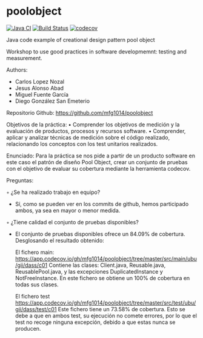 poolobject
==========

[![Java CI](https://github.com/Kencho/poolobject/actions/workflows/ci.yml/badge.svg)](https://github.com/Kencho/poolobject/actions/workflows/ci.yml) [![Build Status](https://app.travis-ci.com/Kencho/poolobject.svg?branch=master)](https://app.travis-ci.com/Kencho/poolobject) [![codecov](https://codecov.io/gh/Kencho/poolobject/branch/master/graph/badge.svg)](https://codecov.io/gh/Kencho/poolobject)

Java code example of creational design pattern pool object

Workshop to use good practices in software developmemnt: testing and measurement.

Authors:

- Carlos Lopez Nozal
- Jesus Alonso Abad
- Miguel Fuente García
- Diego González San Emeterio


Repositorio Github: https://github.com/mfg1014/poolobject

Objetivos de la práctica:
• Comprender los objetivos de medición y la evaluación de productos, procesos y recursos software.
• Comprender, aplicar y analizar técnicas de medición sobre el código realizado, relacionando los conceptos con los test unitarios realizados.

Enunciado:
Para la práctica se nos pide a partir de un producto software en este caso el patrón de diseño Pool Object, crear un conjunto de pruebas con el objetivo de evaluar su cobertura mediante la herramienta codecov.


Preguntas:

◦ ¿Se ha realizado trabajo en equipo?
- Sí, como se pueden ver en los commits de github, hemos participado ambos, ya sea en mayor o menor medida.

◦ ¿Tiene calidad el conjunto de pruebas disponibles?
- El conjunto de pruebas disponibles ofrece un 84.09% de cobertura. Desglosando el resultado obtenido:

	El fichero main: https://app.codecov.io/gh/mfg1014/poolobject/tree/master/src/main/ubu/gii/dass/c01
	Contiene las clases: Client.java, Reusable.java, ReusablePool.java, y las excepciones DuplicatedInstance y NotFreeInstance. En este fichero se obtiene un 100% de cobertura en todas sus clases.

	El fichero test https://app.codecov.io/gh/mfg1014/poolobject/tree/master/src/test/ubu/gii/dass/test/c01
	Este fichero tiene un 73.58% de cobertura. Esto se debe a que en ambos test, su ejecución no comete errores, por lo que el test no recoge ninguna excepción, debido a que estas nunca se producen.



